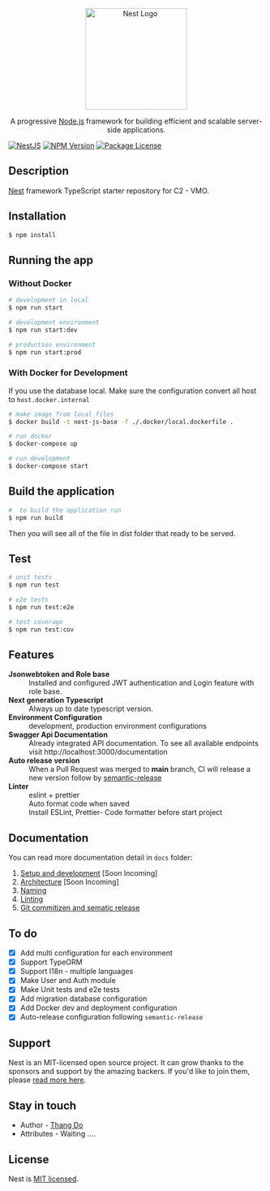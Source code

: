<p align="center">
  <a href="http://nestjs.com/" target="blank"><img src="https://nestjs.com/img/logo-small.svg" width="200" alt="Nest Logo" /></a>
</p>

[circleci-image]: https://img.shields.io/circleci/build/github/nestjs/nest/master?token=abc123def456
[circleci-url]: https://circleci.com/gh/nestjs/nest

  <p align="center">A progressive <a href="http://nodejs.org" target="_blank">Node.js</a> framework for building efficient and scalable server-side applications.</p>
    <p align="center">
    
<a href="https://github.com/juliandavidmr/awesome-nestjs" target="_blank"><img src="https://img.shields.io/badge/Awesome-NestJS-blue.svg?longCache=true&style=flat-square" alt="NestJS" /></a>
<a href="https://www.npmjs.com/~nestjscore" target="_blank"><img src="https://img.shields.io/npm/v/@nestjs/core.svg" alt="NPM Version" /></a>
<a href="https://www.npmjs.com/~nestjscore" target="_blank"><img src="https://img.shields.io/npm/l/@nestjs/core.svg" alt="Package License" /></a>


## Description

[Nest](https://github.com/nestjs/nest) framework TypeScript starter repository for C2 - VMO.

## Installation

```bash
$ npm install
```

## Running the app
### Without Docker
```bash
# development in local
$ npm run start

# development environment
$ npm run start:dev

# production environment
$ npm run start:prod
```
### With Docker for Development
If you use the database local. Make sure the configuration convert all host to `host.docker.internal`
```bash
# make image from local files
$ docker build -t nest-js-base -f ./.docker/local.dockerfile .

# run docker 
$ docker-compose up

# run development
$ docker-compose start
```
## Build the application

```bash
#  to build the application run 
$ npm run build
```
Then you will see all of the file in dist folder that ready to be served.

## Test

```bash
# unit tests
$ npm run test

# e2e tests
$ npm run test:e2e

# test coverage
$ npm run test:cov
```

## Features

<dl>
  <!-- <dt><b>Quick scaffolding</b></dt>
  <dd>Create modules, services, controller - right from the CLI!</dd> -->

  <dt><b>Jsonwebtoken and Role base</b></dt>
  <dd>Installed and configured JWT authentication and Login feature with role base.</dd>

  <dt><b>Next generation Typescript</b></dt>
  <dd>Always up to date typescript version.</dd>

  <dt><b>Environment Configuration</b></dt>
  <dd>development, production environment configurations</dd>

  <dt><b>Swagger Api Documentation</b></dt>
  <dd>Already integrated API documentation. To see all available endpoints visit http://localhost:3000/documentation</dd>

  <dt><b>Auto release version</b></dt>
  <dd>When a Pull Request was merged to <b>main</b> branch, CI will release a new version follow by <a href='https://github.com/semantic-release/semantic-release'>semantic-release</a></dd>

  <dt><b>Linter</b></dt>  
  <dd>eslint + prettier</dd>
  <dd>Auto format code when saved</dd>
  <dd>Install ESLint, Prettier- Code formatter before start project</dd>
</dl>

## Documentation

You can read more documentation detail in `docs` folder:

1.  [Setup and development](./docs/development.md) [Soon Incoming]
2.  [Architecture](./docs/architecture.md) [Soon Incoming]
3.  [Naming](./docs/naming-cheatsheet.md) 
4.  [Linting](./docs/linting.md) 
5.  [Git commitizen and sematic release](./docs/git.md) 


## To do
- [x] Add multi configuration for each environment
- [x] Support TypeORM 
- [x] Support I18n - multiple languages
- [x] Make User and Auth module 
- [x] Make Unit tests and e2e tests
- [x] Add migration database configuration
- [x] Add Docker dev and deployment configuration
- [x] Auto-release configuration following `semantic-release`

## Support

Nest is an MIT-licensed open source project. It can grow thanks to the sponsors and support by the amazing backers. If you'd like to join them, please [read more here](https://docs.nestjs.com/support).

## Stay in touch

- Author - [Thang Do](https://thangdd.com)
- Attributes - Waiting ....

## License

Nest is [MIT licensed](LICENSE).
